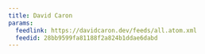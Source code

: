 ```yaml
---
title: David Caron
params:
  feedlink: https://davidcaron.dev/feeds/all.atom.xml
  feedid: 28bb9599fa81188f2a824b1ddae6dabd
---
```

